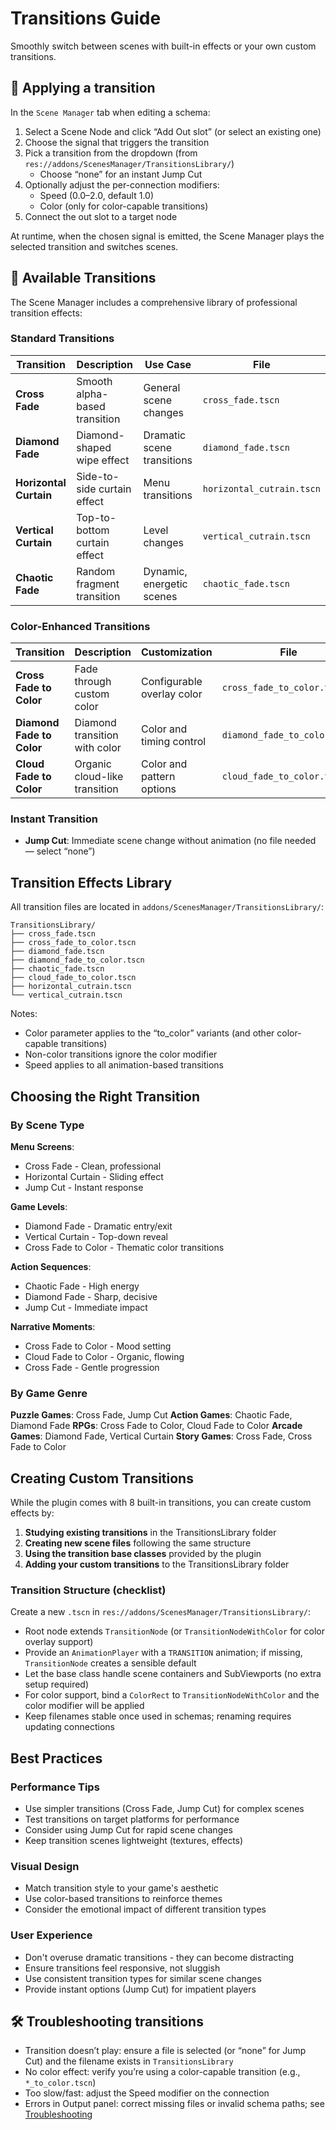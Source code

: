 # Transitions Guide

Smoothly switch between scenes with built-in effects or your own custom transitions.

## 🎯 Applying a transition

In the `Scene Manager` tab when editing a schema:
1. Select a Scene Node and click “Add Out slot” (or select an existing one)
2. Choose the signal that triggers the transition
3. Pick a transition from the dropdown (from `res://addons/ScenesManager/TransitionsLibrary/`)
	- Choose “none” for an instant Jump Cut
4. Optionally adjust the per-connection modifiers:
	- Speed (0.0–2.0, default 1.0)
	- Color (only for color-capable transitions)
5. Connect the out slot to a target node

At runtime, when the chosen signal is emitted, the Scene Manager plays the selected transition and switches scenes.

## 🎨 Available Transitions

The Scene Manager includes a comprehensive library of professional transition effects:

### Standard Transitions

| Transition | Description | Use Case | File |
|------------|-------------|----------|------|
| **Cross Fade** | Smooth alpha-based transition | General scene changes | `cross_fade.tscn` |
| **Diamond Fade** | Diamond-shaped wipe effect | Dramatic scene transitions | `diamond_fade.tscn` |
| **Horizontal Curtain** | Side-to-side curtain effect | Menu transitions | `horizontal_cutrain.tscn` |
| **Vertical Curtain** | Top-to-bottom curtain effect | Level changes | `vertical_cutrain.tscn` |
| **Chaotic Fade** | Random fragment transition | Dynamic, energetic scenes | `chaotic_fade.tscn` |

### Color-Enhanced Transitions

| Transition | Description | Customization | File |
|------------|-------------|---------------|------|
| **Cross Fade to Color** | Fade through custom color | Configurable overlay color | `cross_fade_to_color.tscn` |
| **Diamond Fade to Color** | Diamond transition with color | Color and timing control | `diamond_fade_to_color.tscn` |
| **Cloud Fade to Color** | Organic cloud-like transition | Color and pattern options | `cloud_fade_to_color.tscn` |

### Instant Transition

- **Jump Cut**: Immediate scene change without animation (no file needed — select “none”)

## Transition Effects Library

All transition files are located in `addons/ScenesManager/TransitionsLibrary/`:

```
TransitionsLibrary/
├── cross_fade.tscn
├── cross_fade_to_color.tscn
├── diamond_fade.tscn
├── diamond_fade_to_color.tscn
├── chaotic_fade.tscn
├── cloud_fade_to_color.tscn
├── horizontal_cutrain.tscn
└── vertical_cutrain.tscn
```

Notes:
- Color parameter applies to the “to_color” variants (and other color-capable transitions)
- Non-color transitions ignore the color modifier
- Speed applies to all animation-based transitions

## Choosing the Right Transition

### By Scene Type

**Menu Screens**:
- Cross Fade - Clean, professional
- Horizontal Curtain - Sliding effect
- Jump Cut - Instant response

**Game Levels**:
- Diamond Fade - Dramatic entry/exit
- Vertical Curtain - Top-down reveal
- Cross Fade to Color - Thematic color transitions

**Action Sequences**:
- Chaotic Fade - High energy
- Diamond Fade - Sharp, decisive
- Jump Cut - Immediate impact

**Narrative Moments**:
- Cross Fade to Color - Mood setting
- Cloud Fade to Color - Organic, flowing
- Cross Fade - Gentle progression

### By Game Genre

**Puzzle Games**: Cross Fade, Jump Cut
**Action Games**: Chaotic Fade, Diamond Fade
**RPGs**: Cross Fade to Color, Cloud Fade to Color
**Arcade Games**: Diamond Fade, Vertical Curtain
**Story Games**: Cross Fade, Cross Fade to Color

## Creating Custom Transitions

While the plugin comes with 8 built-in transitions, you can create custom effects by:

1. **Studying existing transitions** in the TransitionsLibrary folder
2. **Creating new scene files** following the same structure
3. **Using the transition base classes** provided by the plugin
4. **Adding your custom transitions** to the TransitionsLibrary folder

### Transition Structure (checklist)

Create a new `.tscn` in `res://addons/ScenesManager/TransitionsLibrary/`:
- Root node extends `TransitionNode` (or `TransitionNodeWithColor` for color overlay support)
- Provide an `AnimationPlayer` with a `TRANSITION` animation; if missing, `TransitionNode` creates a sensible default
- Let the base class handle scene containers and SubViewports (no extra setup required)
- For color support, bind a `ColorRect` to `TransitionNodeWithColor` and the color modifier will be applied
- Keep filenames stable once used in schemas; renaming requires updating connections

## Best Practices

### Performance Tips
- Use simpler transitions (Cross Fade, Jump Cut) for complex scenes
- Test transitions on target platforms for performance
- Consider using Jump Cut for rapid scene changes
- Keep transition scenes lightweight (textures, effects)

### Visual Design
- Match transition style to your game's aesthetic
- Use color-based transitions to reinforce themes
- Consider the emotional impact of different transition types

### User Experience
- Don't overuse dramatic transitions - they can become distracting
- Ensure transitions feel responsive, not sluggish
- Use consistent transition types for similar scene changes
- Provide instant options (Jump Cut) for impatient players

## 🛠️ Troubleshooting transitions

- Transition doesn’t play: ensure a file is selected (or “none” for Jump Cut) and the filename exists in `TransitionsLibrary`
- No color effect: verify you’re using a color-capable transition (e.g., `*_to_color.tscn`)
- Too slow/fast: adjust the Speed modifier on the connection
- Errors in Output panel: correct missing files or invalid schema paths; see [Troubleshooting](troubleshooting.md)